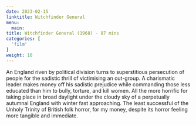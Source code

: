 ```yaml
---
date: 2023-02-15
linktitle: Witchfinder General
menu:
  main:
title: Witchfinder General (1968) - 87 mins
categories: [
  'film'
]
weight: 10
---
```


An England riven by political division turns to superstitious persecution of people for the sadistic thrill of victimising an out-group. A charismatic leader makes money off his sadistic prejudice while commanding those less educated than him to bully, torture, and kill women. All the more horrific for taking place in broad daylight under the cloudy sky of a perpetually autumnal England with winter fast approaching. The least successful of the Unholy Trinity of British folk horror, for my money, despite its horror feeling more tangible and immediate.


